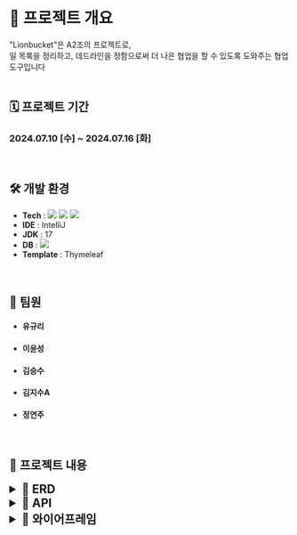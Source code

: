 # 🦁 프로젝트 개요
"Lionbucket"은 A2조의 프로젝트로,
<br/>
일 목록을 정리하고, 데드라인을 정함으로써 더 나은 협업을 할 수 있도록 도와주는 협업도구입니다
<br/>
<br>

## 🗓️ 프로젝트 기간
###  2024.07.10 [수] ~ 2024.07.16 [화]

<br>

## 🛠️ 개발 환경
*  __Tech__ : <img src="https://img.shields.io/badge/Java-007396?style=flat-square&logo=Java&logoColor=white">  <img src="https://img.shields.io/badge/Spring-6DB33F?style=flat-square&logo=Spring&logoColor=white"/> <img src = "https://img.shields.io/badge/Javascript-F7DF1E?style=flat-square&logo=Javascript&logoColor=black" >
*  __IDE__ : IntelliJ
*  __JDK__ : 17
*  __DB__ : <img src = "https://img.shields.io/badge/Mysql-4479A1?style=flat-square&logo=Mysql&logoColor=white" >
* __Template__ : Thymeleaf
<br>

## 🎩 팀원
* #### 유규리
* #### 이윤성
* #### 김승수
* #### 김지수A
* #### 정연주
<br>

## 🥁 프로젝트 내용
<details>
<summary style="font-size: 1.5em; font-weight: bold;"> 🔎 ERD </summary>
<img width="2928" alt="플러스주차_BitBucket (1)" src="https://github.com/user-attachments/assets/525359f8-525e-4600-84f7-768ffddf572b">
</details>

<details>
<summary style="font-size: 1.5em; font-weight: bold;"> 🔎 API </summary>
<img width="2652" alt="플러스주차_BitBucket" src="https://github.com/user-attachments/assets/7836db73-4cea-4fb8-afaf-56063cb2abdd">
</details>

<details>
<summary style="font-size: 1.5em; font-weight: bold;"> 🔎 와이어프레임 </summary>
<img width="8128" alt="플러스주차_BitBucket (2)" src="https://github.com/user-attachments/assets/5e4518dd-3508-4f78-8d54-f376908f7c3c">
</details>



 


